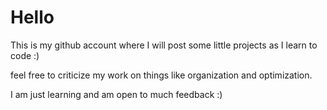 # Hello

This is my github account where I will post some little projects as I learn to code :)

feel free to criticize my work on things like organization and optimization. 

I am just learning and am open to much feedback :)
